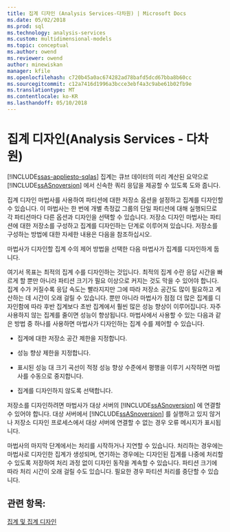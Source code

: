 ```yaml
---
title: 집계 디자인 (Analysis Services-다차원) | Microsoft Docs
ms.date: 05/02/2018
ms.prod: sql
ms.technology: analysis-services
ms.custom: multidimensional-models
ms.topic: conceptual
ms.author: owend
ms.reviewer: owend
author: minewiskan
manager: kfile
ms.openlocfilehash: c720b45a0ac674282ad78bafd5dcd67bba8b60cc
ms.sourcegitcommit: c12a7416d1996a3bcce3ebf4a3c9abe61b02fb9e
ms.translationtype: MT
ms.contentlocale: ko-KR
ms.lasthandoff: 05/10/2018
---
```

# <a name="designing-aggregations-analysis-services---multidimensional"></a>집계 디자인(Analysis Services - 다차원)
[!INCLUDE[ssas-appliesto-sqlas](../../includes/ssas-appliesto-sqlas.md)]
  집계는 큐브 데이터의 미리 계산된 요약으로 [!INCLUDE[ssASnoversion](../../includes/ssasnoversion-md.md)] 에서 신속한 쿼리 응답을 제공할 수 있도록 도와 줍니다.  
  
 집계 디자인 마법사를 사용하여 파티션에 대한 저장소 옵션을 설정하고 집계를 디자인할 수 있습니다. 이 마법사는 한 번에 개별 측정값 그룹의 단일 파티션에 대해 실행되므로 각 파티션마다 다른 옵션과 디자인을 선택할 수 있습니다. 저장소 디자인 마법사는 파티션에 대한 저장소를 구성하고 집계를 디자인하는 단계로 이루어져 있습니다. 저장소를 구성하는 방법에 대한 자세한 내용은 다음을 참조하십시오.  
  
 마법사가 디자인할 집계 수의 제어 방법을 선택한 다음 마법사가 집계를 디자인하게 둡니다.  
  
 여기서 목표는 최적의 집계 수를 디자인하는 것입니다. 최적의 집계 수란 응답 시간을 빠르게 할 뿐만 아니라 파티션 크기가 필요 이상으로 커지는 것도 막을 수 있어야 합니다. 집계 수가 커질수록 응답 속도는 빨라지지만 그에 따라 저장소 공간도 많이 필요하고 계산하는 데 시간이 오래 걸릴 수 있습니다. 뿐만 아니라 마법사가 점점 더 많은 집계를 디자인함에 따라 후반 집계보다 초반 집계에서 훨씬 많은 성능 향상이 이루어집니다. 자주 사용하지 않는 집계를 줄이면 성능이 향상됩니다. 마법사에서 사용할 수 있는 다음과 같은 방법 중 하나를 사용하면 마법사가 디자인하는 집계 수를 제어할 수 있습니다.  
  
-   집계에 대한 저장소 공간 제한을 지정합니다.  
  
-   성능 향상 제한을 지정합니다.  
  
-   표시된 성능 대 크기 곡선이 적정 성능 향상 수준에서 평행을 이루기 시작하면 마법사를 수동으로 중지합니다.  
  
-   집계를 디자인하지 않도록 선택합니다.  
  
 저장소를 디자인하려면 마법사가 대상 서버의 [!INCLUDE[ssASnoversion](../../includes/ssasnoversion-md.md)] 에 연결할 수 있어야 합니다. 대상 서버에서 [!INCLUDE[ssASnoversion](../../includes/ssasnoversion-md.md)] 를 실행하고 있지 않거나 저장소 디자인 프로세스에서 대상 서버에 연결할 수 없는 경우 오류 메시지가 표시됩니다.  
  
 마법사의 마지막 단계에서는 처리를 시작하거나 지연할 수 있습니다. 처리하는 경우에는 마법사로 디자인한 집계가 생성되며, 연기하는 경우에는 디자인된 집계를 나중에 처리할 수 있도록 저장하여 처리 과정 없이 디자인 동작을 계속할 수 있습니다. 파티션 크기에 따라 처리 시간이 오래 걸릴 수도 있습니다. 필요한 경우 파티션 처리를 중단할 수 있습니다.  
  
## <a name="see-also"></a>관련 항목:  
 [집계 및 집계 디자인](../../analysis-services/multidimensional-models-olap-logical-cube-objects/aggregations-and-aggregation-designs.md)  
  
  

